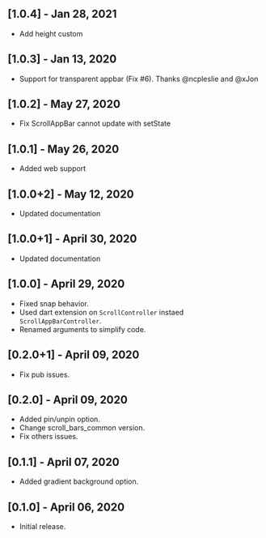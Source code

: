 ## [1.0.4] - Jan 28, 2021
* Add height custom

## [1.0.3] - Jan 13, 2020
* Support for transparent appbar (Fix #6). Thanks @ncpleslie and @xJon

## [1.0.2] - May 27, 2020
* Fix ScrollAppBar cannot update with setState

## [1.0.1] - May 26, 2020
* Added web support

## [1.0.0+2] - May 12, 2020
* Updated documentation

## [1.0.0+1] - April 30, 2020
* Updated documentation

## [1.0.0] - April 29, 2020
* Fixed snap behavior.
* Used dart extension on `ScrollController` instaed `ScrollAppBarController`.
* Renamed arguments to simplify code.

## [0.2.0+1] - April 09, 2020
* Fix pub issues.

## [0.2.0] - April 09, 2020
* Added pin/unpin option.
* Change scroll_bars_common version.
* Fix others issues.

## [0.1.1] - April 07, 2020
* Added gradient background option.

## [0.1.0] - April 06, 2020
* Initial release.
